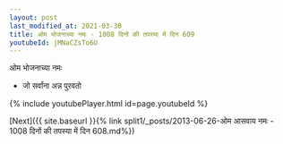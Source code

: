 ```yaml
---
layout: post
last_modified_at: 2021-03-30
title: ओम भोजनाच्या नमः - 1008 दिनों की तपस्या में दिन 609
youtubeId: jMNaCZsTo6U
---
```

 
 
 ओम भोजनाच्या नमः  
 
 -  जो सर्वांना अन्न पुरवतो 
 
  
 
  
 
 
 
 
 
 


{% include youtubePlayer.html id=page.youtubeId %}
 
[Next]({{ site.baseurl }}{% link  split1/_posts/2013-06-26-ओम आसवाय नमः - 1008 दिनों की तपस्या में दिन 608.md%})
 
